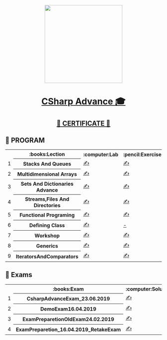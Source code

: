 <p align="center"><img src="http://spaceappschallengebulgaria.eu/sites/default/files/softuni.png" width = 250 /></p>

# <a href="https://softuni.bg/trainings/2348/csharp-advanced-may-2019"><p align="center"> CSharp Advance :mortar_board:<p></a>

## <a href="https://softuni.bg/certificates/details/67853/00d1f178"><p align="center">&#128170; CERTIFICATE &#128170;<p></a>

## &#128190; PROGRAM

<table>
<tr>
  <th></th><th>:books:Lection</th><th>:computer:Lab</th><th>:pencil:Exercise</th>
</tr>
<tr>
  <td>1</td>
  <th>Stacks And Queues</th>
  <td><a href="https://github.com/nikolay-doichev/Csharp-Advance-May-2019/tree/master/01.StacksAndQueues_Lecture" >&#9997;</a></td>
  <td><a href="https://github.com/nikolay-doichev/Csharp-Advance-May-2019/tree/master/01.StacksAndQueues_Exercise" >&#9997;</a></td>  
</tr>
<tr>
  <td>2</td>
  <th>Multidimensional Arrays</th>
  <td><a href="https://github.com/nikolay-doichev/Csharp-Advance-May-2019/tree/master/02.Multidimensional%20Arrays_Lecture" >&#9997;</a></td>
  <td><a href="https://github.com/nikolay-doichev/Csharp-Advance-May-2019/tree/master/02.Multidimensional%20Arrays_Exercise" >&#9997;</a></td>  
</tr>
  <tr>
  <td>3</td>
    <th>Sets And Dictionaries Advance</th>
    <td><a href="https://github.com/nikolay-doichev/Csharp-Advance-May-2019/tree/master/03.SetsAndDictionariesAdvance_Lecture" >&#9997;</a></td>
    <td><a href="https://github.com/nikolay-doichev/Csharp-Advance-May-2019/tree/master/03.SetsAndDictionariesAdvance_Exercise" >&#9997;</a></td>    
</tr>
  <tr>
  <td>4</td>
    <th>Streams,Files And Directories </th>
    <td><a href="https://github.com/nikolay-doichev/Csharp-Advance-May-2019/tree/master/04.Streams%2CFilesAndDirectories_Lecture" >&#9997;</a></td>
    <td><a href="https://github.com/nikolay-doichev/Csharp-Advance-May-2019/tree/master/04.Streams%2CFilesAndDirectories_Exercise" >&#9997;</a></td>    
</tr>
  <tr>
  <td>5</td>
    <th>Functional Programing</th>
    <td><a href="https://github.com/nikolay-doichev/Csharp-Advance-May-2019/tree/master/05.FunctionalPrograming_Lecture" >&#9997;</a></td>
    <td><a href="https://github.com/nikolay-doichev/Csharp-Advance-May-2019/tree/master/05.FunctionalPrograming_Exercise" >&#9997;</a></td>    
</tr>
  <tr>
  <td>6</td>
    <th>Defining Class</th>
    <td><a href="https://github.com/nikolay-doichev/Csharp-Advance-May-2019/tree/master/06.DefiningClass_Lecture" >&#9997;</a></td>
    <td><a href="" >-</a></td>    
</tr>
  <tr>
  <td>7</td>
    <th>Workshop</th>
    <td><a href="https://github.com/nikolay-doichev/Csharp-Advance-May-2019/tree/master/07.Workshop_Lecture/Workshop_Lecture" >&#9997;</a></td>
    <td><a href="https://github.com/nikolay-doichev/Csharp-Advance-May-2019/tree/master/07.Workshop_Exercise" >&#9997;</a></td>   
    <tr>
  <td>8</td>
    <th>Generics</th>
    <td><a href="https://github.com/nikolay-doichev/Csharp-Advance-May-2019/tree/master/08.Generics_Lecture" >&#9997;</a></td>
    <td><a href="https://github.com/nikolay-doichev/Csharp-Advance-May-2019/tree/master/08.Generics_Exercise" >&#9997;</a></td>
</tr>
  </tr>
    <tr>
  <td>9</td>
    <th>IteratorsAndComparators</th>
    <td><a href="https://github.com/nikolay-doichev/Csharp-Advance-May-2019/tree/master/09.IteratorsAndComparators_Lecture" >&#9997;</a></td>
    <td><a href="https://github.com/nikolay-doichev/Csharp-Advance-May-2019/tree/master/09.IteratorsAndComparators_Exercise" >&#9997;</a></td>
</tr>
  </table>
  
  ## &#128190; Exams

<table>
<tr>
  <th></th><th>:books:Exam</th><th>:computer:Solution</th>
</tr>
<tr>
  <td>1</td>
  <th>CsharpAdvanceExam_23.06.2019</th>
  <td><a href="https://github.com/nikolay-doichev/Csharp-Advance-May-2019/tree/master/CsharpAdvanceExam_23.06.2019_GoodLuck" >&#9997;</a></td>
</tr>
<tr>
  <td>2</td>
  <th>DemoExam16.04.2019</th>
  <td><a href="https://github.com/nikolay-doichev/Csharp-Advance-May-2019/tree/master/DemoExam16.04.2019" >&#9997;</a></td>
</tr>
<tr>
  <td>3</td>
  <th>ExamPreparetionOldExam24.02.2019</th>
  <td><a href="https://github.com/nikolay-doichev/Csharp-Advance-May-2019/tree/master/ExamPreparetionOldExam24.02.2019" >&#9997;</a></td>
</tr>
<tr>
  <td>4</td>
  <th>ExamPreparetion_16.04.2019_RetakeExam</th>
  <td><a href="https://github.com/nikolay-doichev/Csharp-Advance-May-2019/tree/master/ExamPreparetion_16.04.2019_RetakeExam" >&#9997;</a></td>
</tr>

  </table>
